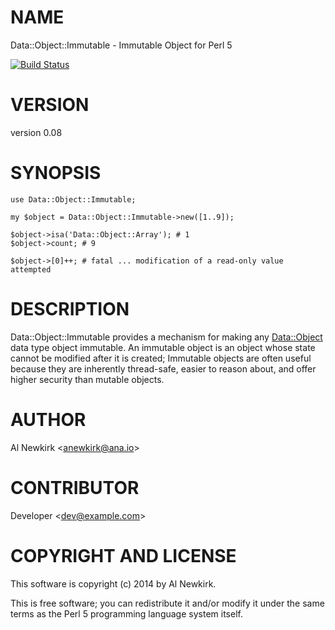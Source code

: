 # NAME

Data::Object::Immutable - Immutable Object for Perl 5

[![Build Status](https://travis-ci.org/alnewkirk/Data-Object-Immutable.png?branch=master)](https://travis-ci.org/alnewkirk/Data-Object-Immutable)

# VERSION

version 0.08

# SYNOPSIS

    use Data::Object::Immutable;

    my $object = Data::Object::Immutable->new([1..9]);

    $object->isa('Data::Object::Array'); # 1
    $object->count; # 9

    $object->[0]++; # fatal ... modification of a read-only value attempted

# DESCRIPTION

Data::Object::Immutable provides a mechanism for making any [Data::Object](https://metacpan.org/pod/Data::Object)
data type object immutable. An immutable object is an object whose state cannot
be modified after it is created; Immutable objects are often useful because
they are inherently thread-safe, easier to reason about, and offer higher
security than mutable objects.

# AUTHOR

Al Newkirk &lt;anewkirk@ana.io>

# CONTRIBUTOR

Developer &lt;dev@example.com>

# COPYRIGHT AND LICENSE

This software is copyright (c) 2014 by Al Newkirk.

This is free software; you can redistribute it and/or modify it under
the same terms as the Perl 5 programming language system itself.
